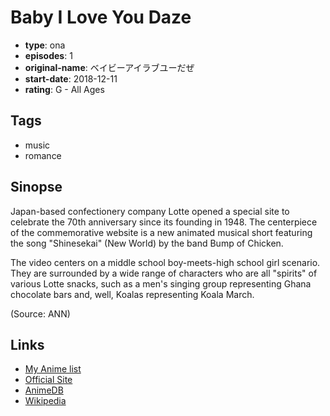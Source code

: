 # Baby I Love You Daze

-   **type**: ona
-   **episodes**: 1
-   **original-name**: ベイビーアイラブユーだぜ
-   **start-date**: 2018-12-11
-   **rating**: G - All Ages

## Tags

-   music
-   romance

## Sinopse

Japan-based confectionery company Lotte opened a special site to celebrate the 70th anniversary since its founding in 1948. The centerpiece of the commemorative website is a new animated musical short featuring the song "Shinesekai" (New World) by the band Bump of Chicken.

The video centers on a middle school boy-meets-high school girl scenario. They are surrounded by a wide range of characters who are all "spirits" of various Lotte snacks, such as a men's singing group representing Ghana chocolate bars and, well, Koalas representing Koala March.

(Source: ANN)

## Links

-   [My Anime list](https://myanimelist.net/anime/38824/Baby_I_Love_You_Daze)
-   [Official Site](https://www.lotte.co.jp/entertainment/70th/)
-   [AnimeDB](http://anidb.info/perl-bin/animedb.pl?show=anime&aid=14533)
-   [Wikipedia](https://en.wikipedia.org/wiki/Bump_of_Chicken)
